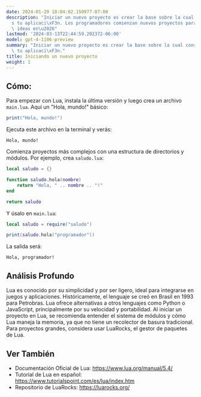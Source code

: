 ```yaml
---
date: 2024-01-20 18:04:02.150977-07:00
description: "Iniciar un nuevo proyecto es crear la base sobre la cual construir\xE1\
  s tu aplicaci\xF3n. Los programadores comienzan nuevos proyectos para transformar\
  \ ideas en\u2026"
lastmod: '2024-03-13T22:44:59.202372-06:00'
model: gpt-4-1106-preview
summary: "Iniciar un nuevo proyecto es crear la base sobre la cual construir\xE1s\
  \ tu aplicaci\xF3n."
title: Iniciando un nuevo proyecto
weight: 1
---
```


## Cómo:
Para empezar con Lua, instala la última versión y luego crea un archivo `main.lua`. Aquí un "Hola, mundo!" básico:

```Lua
print("Hola, mundo!")
```

Ejecuta este archivo en la terminal y verás:

```
Hola, mundo!
```

Comienza proyectos más complejos con una estructura de directorios y módulos. Por ejemplo, crea `saludo.lua`:

```Lua
local saludo = {}

function saludo.hola(nombre)
    return "Hola, " .. nombre .. "!"
end

return saludo
```

Y úsalo en `main.lua`:

```Lua
local saludo = require("saludo")

print(saludo.hola("programador"))
```

La salida será:

```
Hola, programador!
```

## Análisis Profundo
Lua es conocido por su simplicidad y por ser ligero, ideal para integrarse en juegos y aplicaciones. Históricamente, el lenguaje se creó en Brasil en 1993 para Petrobras. Lua ofrece alternativas a otros lenguajes como Python o JavaScript, principalmente por su velocidad y portabilidad. Al iniciar un proyecto en Lua, se recomienda entender el sistema de módulos y cómo Lua maneja la memoria, ya que no tiene un recolector de basura tradicional. Para proyectos grandes, considera usar LuaRocks, el gestor de paquetes de Lua.

## Ver También
- Documentación Oficial de Lua: https://www.lua.org/manual/5.4/
- Tutorial de Lua en español: https://www.tutorialspoint.com/es/lua/index.htm
- Repositorio de LuaRocks: https://luarocks.org/

